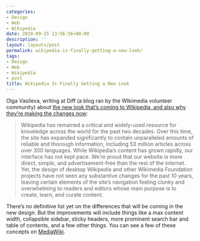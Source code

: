 ```yaml
---
categories:
- Design
- Web
- Wikipedia
date: 2020-09-25 13:56:56+00:00
description: ''
layout: layouts/post
permalink: wikipedia-is-finally-getting-a-new-look/
tags:
- Design
- Web
- Wikipedia
- post
title: Wikipedia Is Finally Getting a New Look
---
```


Olga Vasileva, writing at Diff (a blog ran by the WIkimedia volunteer community) about [the new look that’s coming to Wikipedia, and also why they’re making the changes now](https://diff.wikimedia.org/2020/09/23/wikipedia-is-getting-a-new-look-for-the-first-time-in-10-years-heres-why/):

> Wikipedia has remained a critical and widely-used resource for knowledge across the world for the past two decades. Over this time, the site has expanded significantly to contain unparalleled amounts of reliable and thorough information, including 53 million articles across over 300 languages. While Wikipedia’s content has grown rapidly, our interface has not kept pace. We’re proud that our website is more direct, simple, and advertisement-free than the rest of the internet. Yet, the design of desktop Wikipedia and other Wikimedia Foundation projects have not seen any substantive changes for the past 10 years, leaving certain elements of the site’s navigation feeling clunky and overwhelming to readers and editors whose main purpose is to create, learn, and curate content.

There’s no definitive list yet on the differences that will be coming in the new design. But the improvements will include things like a max content width, collapsible sidebar, sticky headers, more prominent search bar and table of contents, and a few other things. You can see a few of these concepts on [MediaWiki](https://www.mediawiki.org/wiki/Reading/Web/Desktop_Improvements#What_features_will_be_added).